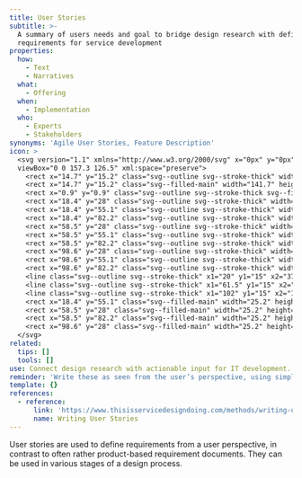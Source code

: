 ```yaml
---
title: User Stories
subtitle: >-
  A summary of users needs and goal to bridge design research with defining
  requirements for service development
properties:
  how:
    - Text
    - Narratives
  what:
    - Offering
  when:
    - Implementation
  who:
    - Experts
    - Stakeholders
synonyms: 'Agile User Stories, Feature Description'
icon: >
  <svg version="1.1" xmlns="http://www.w3.org/2000/svg" x="0px" y="0px"
  viewBox="0 0 157.3 126.5" xml:space="preserve">
    <rect x="14.7" y="15.2" class="svg--outline svg--stroke-thick" width="141.7" height="110.4"/>
    <rect x="14.7" y="15.2" class="svg--filled-main" width="141.7" height="110.4"/>
    <rect x="0.9" y="0.9" class="svg--outline svg--stroke-thick svg--filled-light" width="140.3" height="110.9"/>
    <rect x="18.4" y="28" class="svg--outline svg--stroke-thick" width="25.2" height="17.3"/>
    <rect x="18.4" y="55.1" class="svg--outline svg--stroke-thick" width="25.2" height="17.3"/>
    <rect x="18.4" y="82.2" class="svg--outline svg--stroke-thick" width="25.2" height="17.3"/>
    <rect x="58.5" y="28" class="svg--outline svg--stroke-thick" width="25.2" height="17.3"/>
    <rect x="58.5" y="55.1" class="svg--outline svg--stroke-thick" width="25.2" height="17.3"/>
    <rect x="58.5" y="82.2" class="svg--outline svg--stroke-thick" width="25.2" height="17.3"/>
    <rect x="98.6" y="28" class="svg--outline svg--stroke-thick" width="25.2" height="17.3"/>
    <rect x="98.6" y="55.1" class="svg--outline svg--stroke-thick" width="25.2" height="17.3"/>
    <rect x="98.6" y="82.2" class="svg--outline svg--stroke-thick" width="25.2" height="17.3"/>
    <line class="svg--outline svg--stroke-thick" x1="20" y1="15" x2="37.7" y2="15"/>
    <line class="svg--outline svg--stroke-thick" x1="61.5" y1="15" x2="79.1" y2="15"/>
    <line class="svg--outline svg--stroke-thick" x1="102" y1="15" x2="119.6" y2="15"/>
    <rect x="18.4" y="55.1" class="svg--filled-main" width="25.2" height="17.3"/>
    <rect x="58.5" y="28" class="svg--filled-main" width="25.2" height="17.3"/>
    <rect x="58.5" y="82.2" class="svg--filled-main" width="25.2" height="17.3"/>
    <rect x="98.6" y="28" class="svg--filled-main" width="25.2" height="17.3"/>
  </svg>
related:
  tips: []
  tools: []
use: Connect design research with actionable input for IT development.
reminder: 'Write these as seen from the user’s perspective, using simple, concise words.'
template: {}
references:
  - reference:
      link: 'https://www.thisisservicedesigndoing.com/methods/writing-user-stories'
      name: Writing User Stories
---
```

User stories are used to define requirements from a user perspective, in contrast to often rather product-based requirement documents. They can be used in various stages of a design process.
